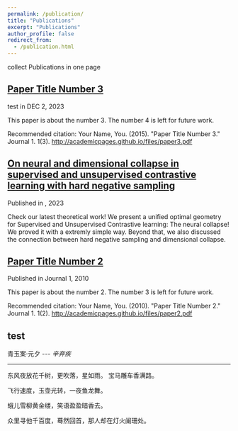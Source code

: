 ```yaml
---
permalink: /publication/
title: "Publications"
excerpt: "Publications"
author_profile: false
redirect_from: 
  - /publication.html
---
```

collect Publications in one page

## [Paper Title Number 3](http://academicpages.github.io/files/paper3.pdf)
test in DEC 2, 2023

This paper is about the number 3. The number 4 is left for future work.

Recommended citation: Your Name, You. (2015). "Paper Title Number 3." Journal 1. 1(3). http://academicpages.github.io/files/paper3.pdf

## [On neural and dimensional collapse in supervised and unsupervised contrastive learning with hard negative sampling](/)
Published in , 2023

Check our latest theoretical work! We present a unified optimal geometry for Supervised and Unsupervised Contrastive learning: The neural collapse! We proved it with a extremly simple way. Beyond that, we also discussed the connection between hard negative sampling and dimensional collapse.

## [Paper Title Number 2](/)
Published in Journal 1, 2010

This paper is about the number 2. The number 3 is left for future work.

Recommended citation: Your Name, You. (2010). "Paper Title Number 2." Journal 1. 1(2). http://academicpages.github.io/files/paper2.pdf

## test

青玉案·元夕 --- _辛弃疾_
***
东风夜放花千树，更吹落，星如雨。
宝马雕车香满路。

飞行速度，玉壶光转，一夜鱼龙舞。

蛾儿雪柳黄金缕，笑语盈盈暗香去。

众里寻他千百度，蓦然回首，那人却在灯火阑珊处。
